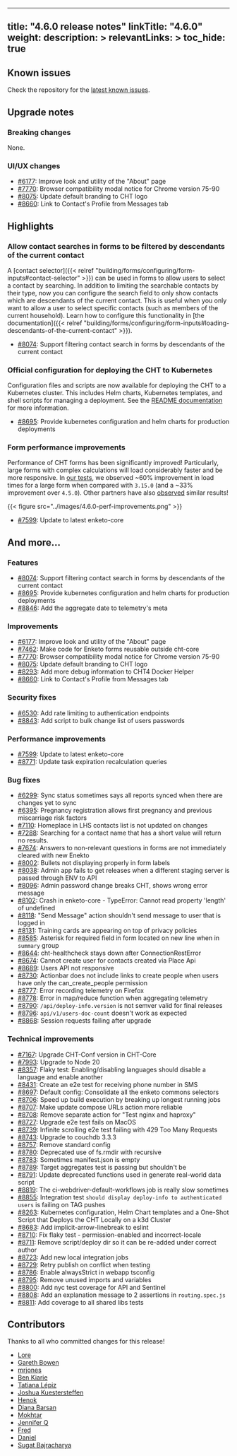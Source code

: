 
---
title: "4.6.0 release notes"
linkTitle: "4.6.0"
weight:
description: >
relevantLinks: >
toc_hide: true
---

## Known issues

Check the repository for the [latest known issues](https://github.com/medic/cht-core/issues?q=is%3Aissue+label%3A%22Affects%3A+4.6.0%22).

## Upgrade notes

### Breaking changes

None.

### UI/UX changes

- [#6177](https://github.com/medic/cht-core/issues/6177): Improve look and utility of the "About" page
- [#7770](https://github.com/medic/cht-core/issues/7770): Browser compatibility modal notice for Chrome version 75-90
- [#8075](https://github.com/medic/cht-core/issues/8075): Update default branding to CHT logo
- [#8660](https://github.com/medic/cht-core/issues/8660): Link to Contact's Profile from Messages tab


## Highlights

### Allow contact searches in forms to be filtered by descendants of the current contact

A [contact selector]({{< relref "building/forms/configuring/form-inputs#contact-selector" >}}) can be used in forms to allow users to select a contact by searching. In addition to limiting the searchable contacts by their type, now you can configure the search field to only show contacts which are descendants of the current contact. This is useful when you only want to allow a user to select specific contacts (such as members of the current household). Learn how to configure this functionality in [the documentation]({{< relref "building/forms/configuring/form-inputs#loading-descendants-of-the-current-contact" >}}).

- [#8074](https://github.com/medic/cht-core/issues/8074): Support filtering contact search in forms by descendants of the current contact

### Official configuration for deploying the CHT to Kubernetes

Configuration files and scripts are now available for deploying the CHT to a Kubernetes cluster. This includes Helm charts, Kubernetes templates, and shell scripts for managing a deployment. See the [README documentation](https://github.com/medic/cht-core/blob/master/scripts/deploy/README.md) for more information.

- [#8695](https://github.com/medic/cht-core/issues/8695): Provide kubernetes configuration and helm charts for production deployments

### Form performance improvements

Performance of CHT forms has been significantly improved! Particularly, large forms with complex calculations will load considerably faster and be more responsive. In [our tests](https://forum.communityhealthtoolkit.org/t/feature-testing-enketo-7-uplift-for-cht-core/3196/2?u=mrjones), we observed ~60% improvement in load times for a large form when compared with `3.15.0` (and a ~33% improvement over `4.5.0`). Other partners have also [observed](https://forum.communityhealthtoolkit.org/t/benchmark-4-6-vs-4-5/3418) similar results!

{{< figure src="../images/4.6.0-perf-improvements.png" >}}

- [#7599](https://github.com/medic/cht-core/issues/7599): Update to latest enketo-core

## And more...

### Features

- [#8074](https://github.com/medic/cht-core/issues/8074): Support filtering contact search in forms by descendants of the current contact
- [#8695](https://github.com/medic/cht-core/issues/8695): Provide kubernetes configuration and helm charts for production deployments
- [#8846](https://github.com/medic/cht-core/issues/8846): Add the aggregate date to telemetry's meta

### Improvements

- [#6177](https://github.com/medic/cht-core/issues/6177): Improve look and utility of the "About" page
- [#7462](https://github.com/medic/cht-core/issues/7462): Make code for Enketo forms reusable outside cht-core
- [#7770](https://github.com/medic/cht-core/issues/7770): Browser compatibility modal notice for Chrome version 75-90
- [#8075](https://github.com/medic/cht-core/issues/8075): Update default branding to CHT logo
- [#8293](https://github.com/medic/cht-core/issues/8293): Add more debug information to CHT4 Docker Helper
- [#8660](https://github.com/medic/cht-core/issues/8660): Link to Contact's Profile from Messages tab

### Security fixes

- [#6530](https://github.com/medic/cht-core/issues/6530): Add rate limiting to authentication endpoints
- [#8843](https://github.com/medic/cht-core/pull/8843): Add script to bulk change list of users passwords

### Performance improvements

- [#7599](https://github.com/medic/cht-core/issues/7599): Update to latest enketo-core
- [#8771](https://github.com/medic/cht-core/issues/8771): Update task expiration recalculation queries

### Bug fixes

- [#6299](https://github.com/medic/cht-core/issues/6299): Sync status sometimes says all reports synced when there are changes yet to sync
- [#6395](https://github.com/medic/cht-core/issues/6395): Pregnancy registration allows first pregnancy and previous miscarriage risk factors
- [#7110](https://github.com/medic/cht-core/issues/7110): Homeplace in LHS contacts list is not updated on changes
- [#7288](https://github.com/medic/cht-core/issues/7288): Searching for a contact name that has a short value will return no results.
- [#7674](https://github.com/medic/cht-core/issues/7674): Answers to non-relevant questions in forms are not immediately cleared with new Enekto
- [#8002](https://github.com/medic/cht-core/issues/8002): Bullets not displaying properly in form labels
- [#8038](https://github.com/medic/cht-core/issues/8038): Admin app fails to get releases when a different staging server is passed through ENV to API
- [#8096](https://github.com/medic/cht-core/issues/8096): Admin password change breaks CHT, shows wrong error message
- [#8102](https://github.com/medic/cht-core/issues/8102): Crash in enketo-core - TypeError: Cannot read property 'length' of undefined
- [#8118](https://github.com/medic/cht-core/issues/8118): "Send Message" action shouldn't send message to user that is logged in
- [#8131](https://github.com/medic/cht-core/issues/8131): Training cards are appearing on top of privacy policies
- [#8585](https://github.com/medic/cht-core/issues/8585): Asterisk for required field in form located on new line when in `summary` group
- [#8644](https://github.com/medic/cht-core/issues/8644): cht-healthcheck stays down after ConnectionRestError
- [#8674](https://github.com/medic/cht-core/issues/8674): Cannot create user for contacts created via Place Api
- [#8689](https://github.com/medic/cht-core/issues/8689): Users API not responsive
- [#8730](https://github.com/medic/cht-core/issues/8730): Actionbar does not include links to create people when users have only the can_create_people permission
- [#8777](https://github.com/medic/cht-core/issues/8777): Error recording telemetry on Firefox
- [#8778](https://github.com/medic/cht-core/issues/8778): Error in map/reduce function when aggregating telemetry
- [#8790](https://github.com/medic/cht-core/issues/8790): `/api/deploy-info.version` is not semver valid for final releases
- [#8796](https://github.com/medic/cht-core/issues/8796): `api/v1/users-doc-count` doesn't work as expected
- [#8868](https://github.com/medic/cht-core/issues/8868): Session requests failing after upgrade

### Technical improvements

- [#7167](https://github.com/medic/cht-core/issues/7167): Upgrade CHT-Conf version in CHT-Core
- [#7993](https://github.com/medic/cht-core/issues/7993): Upgrade to Node 20
- [#8357](https://github.com/medic/cht-core/issues/8357): Flaky test: Enabling/disabling languages should disable a language and enable another
- [#8431](https://github.com/medic/cht-core/issues/8431): Create an e2e test for receiving phone number in SMS
- [#8697](https://github.com/medic/cht-core/issues/8697): Default config: Consolidate all the enketo commons selectors
- [#8706](https://github.com/medic/cht-core/issues/8706): Speed up build execution by breaking up longest running jobs
- [#8707](https://github.com/medic/cht-core/issues/8707): Make update compose URLs action more reliable
- [#8708](https://github.com/medic/cht-core/issues/8708): Remove separate action for "Test nginx and haproxy"
- [#8727](https://github.com/medic/cht-core/issues/8727): Upgrade e2e test fails on MacOS
- [#8739](https://github.com/medic/cht-core/issues/8739): Infinite scrolling e2e test failing with 429 Too Many Requests
- [#8743](https://github.com/medic/cht-core/issues/8743): Upgrade to couchdb 3.3.3
- [#8757](https://github.com/medic/cht-core/issues/8757): Remove standard config
- [#8780](https://github.com/medic/cht-core/issues/8780): Deprecated use of fs.rmdir with recursive
- [#8783](https://github.com/medic/cht-core/issues/8783): Sometimes manifest.json is empty
- [#8789](https://github.com/medic/cht-core/issues/8789): Target aggregates test is passing but shouldn't be
- [#8791](https://github.com/medic/cht-core/issues/8791): Update deprecated functions used in generate real-world data script
- [#8819](https://github.com/medic/cht-core/issues/8819): The ci-webdriver-default-workflows job is really slow sometimes
- [#8855](https://github.com/medic/cht-core/issues/8855): Integration test `should display deploy-info to authenticated users` is failing on TAG pushes
- [#8263](https://github.com/medic/cht-core/pull/8263): Kubernetes configuration, Helm Chart templates and a One-Shot Script that Deploys the CHT Locally on a k3d Cluster
- [#8683](https://github.com/medic/cht-core/pull/8683): Add implicit-arrow-linebreak to eslint
- [#8710](https://github.com/medic/cht-core/pull/8710): Fix flaky test - permission-enabled and incorrect-locale
- [#8711](https://github.com/medic/cht-core/pull/8711): Remove script/deploy dir so it can be re-added under correct author
- [#8723](https://github.com/medic/cht-core/pull/8723): Add new local integration jobs
- [#8729](https://github.com/medic/cht-core/pull/8729): Retry publish on conflict when testing
- [#8786](https://github.com/medic/cht-core/pull/8786): Enable alwaysStrict in webapp tsconfig
- [#8795](https://github.com/medic/cht-core/pull/8795): Remove unused imports and variables
- [#8800](https://github.com/medic/cht-core/pull/8800): Add nyc test coverage for API and Sentinel
- [#8808](https://github.com/medic/cht-core/pull/8808): Add an explanation message to 2 assertions in  `routing.spec.js`
- [#8811](https://github.com/medic/cht-core/pull/8811): Add coverage to all shared libs tests


## Contributors

Thanks to all who committed changes for this release!

- [Lore](https://github.com/lorerod)
- [Gareth Bowen](https://github.com/garethbowen)
- [mrjones](https://github.com/mrjones-plip)
- [Ben Kiarie](https://github.com/Benmuiruri)
- [Tatiana Lépiz](https://github.com/tatilepizs)
- [Joshua Kuestersteffen](https://github.com/jkuester)
- [Henok](https://github.com/henokgetachew)
- [Diana Barsan](https://github.com/dianabarsan)
- [Mokhtar](https://github.com/m5r)
- [Jennifer Q](https://github.com/latin-panda)
- [Fred](https://github.com/freddieptf)
- [Daniel](https://github.com/nydr)
- [Sugat Bajracharya](https://github.com/sugat009)

